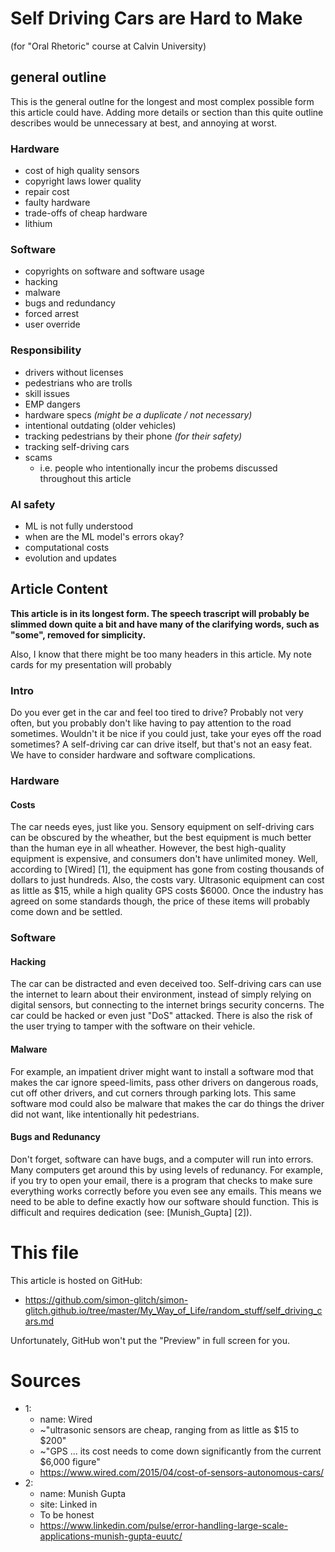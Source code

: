 
# Self Driving Cars are Hard to Make
(for "Oral Rhetoric" course at Calvin University)

## general outline
This is the general outlne for the longest and most complex possible form this article could have. Adding more details or section than this quite outline describes would be unnecessary at best, and annoying at worst.

### Hardware
* cost of high quality sensors
* copyright laws lower quality
* repair cost
* faulty hardware
* trade-offs of cheap hardware
* lithium

### Software
* copyrights on software and software usage
* hacking
* malware
* bugs and redundancy
* forced arrest
* user override

### Responsibility
* drivers without licenses
* pedestrians who are trolls
* skill issues
* EMP dangers
* hardware specs *(might be a duplicate / not necessary)*
* intentional outdating (older vehicles)
* tracking pedestrians by their phone *(for their safety)*
* tracking self-driving cars
* scams
    * i.e. people who intentionally incur the probems discussed throughout this article

### AI safety
* ML is not fully understood
* when are the ML model's errors okay?
* computational costs
* evolution and updates


## Article Content

**This article is in its longest form. The speech trascript will probably be slimmed down quite a bit and have many of the clarifying words, such as "some", removed for simplicity.**

Also, I know that there might be too many headers in this article. My note cards for my presentation will probably 

### Intro
Do you ever get in the car and feel too tired to drive? Probably not very often, but you probably don't like having to pay attention to the road sometimes. Wouldn't it be nice if you could just, take your eyes off the road sometimes? A self-driving car can drive itself, but that's not an easy feat. We have to consider hardware and software complications.

### Hardware
#### Costs
The car needs eyes, just like you. Sensory equipment on self-driving cars can be obscured by the wheather, but the best equipment is much better than the human eye in all wheather. However, the best high-quality equipment is expensive, and consumers don't have unlimited money. Well, according to [Wired] [1], the equipment has gone from costing thousands of dollars to just hundreds. Also, the costs vary. Ultrasonic equipment can cost as little as $15, while a high quality GPS costs $6000. Once the industry has agreed on some standards though, the price of these items will probably come down and be settled.

### Software
#### Hacking
The car can be distracted and even deceived too. Self-driving cars can use the internet to learn about their environment, instead of simply relying on digital sensors, but connecting to the internet brings security concerns. The car could be hacked or even just "DoS" attacked. There is also the risk of the user trying to tamper with the software on their vehicle.

#### Malware
For example, an impatient driver might want to install a software mod that makes the car ignore speed-limits, pass other drivers on dangerous roads, cut off other drivers, and cut corners through parking lots. This same software mod could also be malware that makes the car do things the driver did not want, like intentionally hit pedestrians.

#### Bugs and Redunancy
Don't forget, software can have bugs, and a computer will run into errors. Many computers get around this by using levels of redunancy. For example, if you try to open your email, there is a program that checks to make sure everything works correctly before you even see any emails. This means we need to be able to define exactly how our software should function. This is difficult and requires dedication (see: [Munish_Gupta] [2]).

# This file
This article is hosted on GitHub:
* https://github.com/simon-glitch/simon-glitch.github.io/tree/master/My_Way_of_Life/random_stuff/self_driving_cars.md

Unfortunately, GitHub won't put the "Preview" in full screen for you.

# Sources
* 1:
    * name: Wired
    * ~"ultrasonic sensors are cheap, ranging from as little as $15 to $200"
    * ~"GPS ... its cost needs to come down significantly from the current $6,000 figure"
    * https://www.wired.com/2015/04/cost-of-sensors-autonomous-cars/
* 2:
    * name: Munish Gupta
    * site: Linked in
    * To be honest
    * https://www.linkedin.com/pulse/error-handling-large-scale-applications-munish-gupta-euutc/

